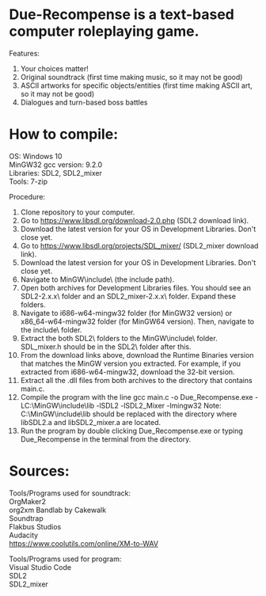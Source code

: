 # Due-Recompense is a text-based computer roleplaying game.

  Features:
1. Your choices matter!
2. Original soundtrack (first time making music, so it may not be good)
3. ASCII artworks for specific objects/entities (first time making ASCII art, so it may not be good)
4. Dialogues and turn-based boss battles

# How to compile:
OS: Windows 10  
MinGW32 gcc version: 9.2.0  
Libraries: SDL2, SDL2_mixer  
Tools: 7-zip  

Procedure:
  1. Clone repository to your computer.
  2. Go to https://www.libsdl.org/download-2.0.php (SDL2 download link).
  3. Download the latest version for your OS in Development Libraries. Don't close yet.
  4. Go to https://www.libsdl.org/projects/SDL_mixer/ (SDL2_mixer download link).
  5. Download the latest version for your OS in Development Libraries. Don't close yet.
  6. Navigate to MinGW\include\ (the include path).
  7. Open both archives for Development Libraries files. You should see an SDL2-2.x.x\ folder and an SDL2_mixer-2.x.x\ folder. Expand these folders.
  8. Navigate to i686-w64-mingw32 folder (for MinGW32 version) or x86_64-w64-mingw32 folder (for MinGW64 version). Then, navigate to the include\ folder.
  9. Extract the both SDL2\ folders to the MinGW\include\ folder. SDL_mixer.h should be in the SDL2\ folder after this.
  10. From the download links above, download the Runtime Binaries version that matches the MinGW version you extracted. For example, if you extracted from i686-w64-mingw32,     download the 32-bit version. 
  11. Extract all the .dll files from both archives to the directory that contains main.c.
  12. Compile the program with the line gcc main.c -o Due_Recompense.exe -LC:\MinGW\include\lib -lSDL2 -lSDL2_Mixer -lmingw32
Note: C:\MinGW\include\lib should be replaced with the directory where libSDL2.a and libSDL2_mixer.a are located.
  13. Run the program by double clicking Due_Recompense.exe or typing Due_Recompense in the terminal from the directory.

# Sources:
Tools/Programs used for soundtrack:  
  OrgMaker2  
  org2xm
  Bandlab by Cakewalk  
  Soundtrap  
  Flakbus Studios  
  Audacity  
  https://www.coolutils.com/online/XM-to-WAV  

Tools/Programs used for program:  
  Visual Studio Code  
  SDL2  
  SDL2_mixer  
